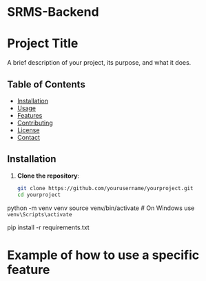 # SRMS-Backend
# Project Title

A brief description of your project, its purpose, and what it does.

## Table of Contents

- [Installation](#installation)
- [Usage](#usage)
- [Features](#features)
- [Contributing](#contributing)
- [License](#license)
- [Contact](#contact)

## Installation

1. **Clone the repository**:
   ```bash
   git clone https://github.com/yourusername/yourproject.git
   cd yourproject

python -m venv venv
source venv/bin/activate  # On Windows use `venv\Scripts\activate`

pip install -r requirements.txt

# Example of how to use a specific feature
